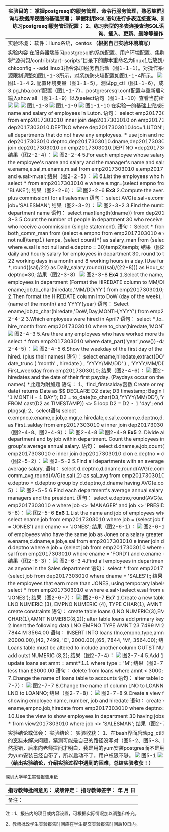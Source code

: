

| 实验目的： 掌握postgresql的服务管理、命令行服务管理，熟悉集群服务配置管理方式； 熟悉并掌握数据库查询与数据库视图的基础原理； 掌握利用SQL语句进行多表连接查询、建立并操纵视图的方法。 实验要求： 1、练习postgresql服务管理配置； 2、练习典型的多表连接查询SQL语句、聚合函数； 3、练习视图的创建查询、插入、更新、删除等操作                                                                                                                                                                                                                                                                                                                                                                                                                                                                                                                                                                                                                                                                                                                                                                                                                                                                                                                                                                                                                                                                                                                                                                                                                                                                                                                                                                                                                                                                                                                                                                                                                                                                                                                                                                                                                                                                                                                                                                                                                                                                                                                                                                                                                                                                                                                                                                                                                                                                                                                                                                                                                                                                                                                                                                                                                                                                                                                                                                                                                                                                                                                                                                                                                                                                                                                                                                                                                                                                                                                                                                                                                                                                                                                                                                                                                                                                                                                                                                                                                                                                                                                                                                                                                                                                                                                                                                                                                                                                                                                                                                                                                                                                                                                                                                                                                                                                                                                                                                                                                                                                                                                                                                                                                                                                                                                                                                                                                                                                                                                                                                                                                                                                                                                                                                                                                                                                                                                                                                                                                                                                                                                                                                                                                                                                                                                                                                                                                                                                                                                                                                                                                                                                                                                                                                                                                                                                                                                                                                                                                                                                                                                                                                                                                                                                                                                                                                                                                                                                                                                                                                                                                                                                                                                                                                                                                                                                                                                                                                                                                                                                                                                                                                                                                                                                                                                                                                                                                                                                                                                                                                                                                                                                                                                                                                                                                                                                                                                                                                                                                                                                                                                                                                                                                                                                                                                                                                                                                                                                                                                                                                                                                                                                                                                                                                                                                                                                                                                                                                                                                                                                                                                                                                                                                                                                                                                                                                                                                                                                                                                                                                                                                                                                                                                                                                                                                                                                                                                                                                                                                                                                                                                                                |
|---------------------------------------------------------------------------------------------------------------------------------------------------------------------------------------------------------------------------------------------------------------------------------------------------------------------------------------------------------------------------------------------------------------------------------------------------------------------------------------------------------------------------------------------------------------------------------------------------------------------------------------------------------------------------------------------------------------------------------------------------------------------------------------------------------------------------------------------------------------------------------------------------------------------------------------------------------------------------------------------------------------------------------------------------------------------------------------------------------------------------------------------------------------------------------------------------------------------------------------------------------------------------------------------------------------------------------------------------------------------------------------------------------------------------------------------------------------------------------------------------------------------------------------------------------------------------------------------------------------------------------------------------------------------------------------------------------------------------------------------------------------------------------------------------------------------------------------------------------------------------------------------------------------------------------------------------------------------------------------------------------------------------------------------------------------------------------------------------------------------------------------------------------------------------------------------------------------------------------------------------------------------------------------------------------------------------------------------------------------------------------------------------------------------------------------------------------------------------------------------------------------------------------------------------------------------------------------------------------------------------------------------------------------------------------------------------------------------------------------------------------------------------------------------------------------------------------------------------------------------------------------------------------------------------------------------------------------------------------------------------------------------------------------------------------------------------------------------------------------------------------------------------------------------------------------------------------------------------------------------------------------------------------------------------------------------------------------------------------------------------------------------------------------------------------------------------------------------------------------------------------------------------------------------------------------------------------------------------------------------------------------------------------------------------------------------------------------------------------------------------------------------------------------------------------------------------------------------------------------------------------------------------------------------------------------------------------------------------------------------------------------------------------------------------------------------------------------------------------------------------------------------------------------------------------------------------------------------------------------------------------------------------------------------------------------------------------------------------------------------------------------------------------------------------------------------------------------------------------------------------------------------------------------------------------------------------------------------------------------------------------------------------------------------------------------------------------------------------------------------------------------------------------------------------------------------------------------------------------------------------------------------------------------------------------------------------------------------------------------------------------------------------------------------------------------------------------------------------------------------------------------------------------------------------------------------------------------------------------------------------------------------------------------------------------------------------------------------------------------------------------------------------------------------------------------------------------------------------------------------------------------------------------------------------------------------------------------------------------------------------------------------------------------------------------------------------------------------------------------------------------------------------------------------------------------------------------------------------------------------------------------------------------------------------------------------------------------------------------------------------------------------------------------------------------------------------------------------------------------------------------------------------------------------------------------------------------------------------------------------------------------------------------------------------------------------------------------------------------------------------------------------------------------------------------------------------------------------------------------------------------------------------------------------------------------------------------------------------------------------------------------------------------------------------------------------------------------------------------------------------------------------------------------------------------------------------------------------------------------------------------------------------------------------------------------------------------------------------------------------------------------------------------------------------------------------------------------------------------------------------------------------------------------------------------------------------------------------------------------------------------------------------------------------------------------------------------------------------------------------------------------------------------------------------------------------------------------------------------------------------------------------------------------------------------------------------------------------------------------------------------------------------------------------------------------------------------------------------------------------------------------------------------------------------------------------------------------------------------------------------------------------------------------------------------------------------------------------------------------------------------------------------------------------------------------------------------------------------------------------------------------------------------------------------------------------------------------------------------------------------------------------------------------------------------------------------------------------------------------------------------------------------------------------------------------------------------------------------------------------------------------------------------------------------------------------------------------------------------------------------------------------------------------------------------------------------------------------------------------------------------------------------------------------------------------------------------------------------------------------------------------------------------------------------------------------------------------------------------------------------------------------------------------------------------------------------------------------------------------------------------------------------------------------------------------------------------------------------------------------------------------------------------------------------------------------------------------------------------------------------------------------------------------------------------------------------------------------------------------------------------------------------------------------------------------------------------------------------------------------------------------------------------------------------------------------------------------------------------------------------------------------------------------------------------------------------------------------------------------------------------------------------------------------------------------------------------------------------------------------------------------------------------------------------------------------------------------------------------------------------------------------------------------------------------------------------------------------------------------------------------------------------------------------------------------------------------------------------------------------------------------------------------------------------------------------------------------------------------------------------------------------------------------------------------------------------------------------------------------------------------------------------------------------------------------------------------------------------------------------------------------------------------------------------------------------------------------------------------------------------------------------------------------------------------------------------------------------------------------------------------------------------------------------------------------------------------------------------------------------------------------------------------------------------------------------------------------------------------------------------------------------------------------------------------------------------------------------------------------------------------------------------------------------------------------------------------------------------|
| 实验环境： 软件：liunx系统，centos   **（根据自己实验环境填写）**                                                                                                                                                                                                                                                                                                                                                                                                                                                                                                                                                                                                                                                                                                                                                                                                                                                                                                                                                                                                                                                                                                                                                                                                                                                                                                                                                                                                                                                                                                                                                                                                                                                                                                                                                                                                                                                                                                                                                                                                                                                                                                                                                                                                                                                                                                                                                                                                                                                                                                                                                                                                                                                                                                                                                                                                                                                                                                                                                                                                                                                                                                                                                                                                                                                                                                                                                                                                                                                                                                                                                                                                                                                                                                                                                                                                                                                                                                                                                                                                                                                                                                                                                                                                                                                                                                                                                                                                                                                                                                                                                                                                                                                                                                                                                                                                                                                                                                                                                                                                                                                                                                                                                                                                                                                                                                                                                                                                                                                                                                                                                                                                                                                                                                                                                                                                                                                                                                                                                                                                                                                                                                                                                                                                                                                                                                                                                                                                                                                                                                                                                                                                                                                                                                                                                                                                                                                                                                                                                                                                                                                                                                                                                                                                                                                                                                                                                                                                                                                                                                                                                                                                                                                                                                                                                                                                                                                                                                                                                                                                                                                                                                                                                                                                                                                                                                                                                                                                                                                                                                                                                                                                                                                                                                                                                                                                                                                                                                                                                                                                                                                                                                                                                                                                                                                                                                                                                                                                                                                                                                                                                                                                                                                                                                                                                                                                                                                                                                                                                                                                                                                                                                                                                                                                                                                                                                                                                                                                                                                                                                                                                                                                                                                                                                                                                                                                                                                                                                                                                                                                                                                                                                                                                                                                                                                                                                                                                                                                         |
| 实验内容 在服务器端练习postgresql的系统配置、用户环境配置、集群服务配置：  1. 实现服务的自启动，将“源码包/contrib/start-scripts”目录下的脚本重命名为linux1后放到/etc/init.d目录下，并使用sudo chkconfig --add linux1指令添加服务自启动（图1-1-1）。对操作系统进行配置如图1-1-2所示，对Linux资源限制调整如图1-1-3所示，对系统防火墙配置如图1-1-4所示。 ![](https://img2023.cnblogs.com/blog/3334628/202311/3334628-20231130020745362-1589056908.png) 图1-1-1 ![](https://img2023.cnblogs.com/blog/3334628/202311/3334628-20231130020746231-988790214.png) 图1-1-2 ![](https://img2023.cnblogs.com/blog/3334628/202311/3334628-20231130020746801-1104778750.png) 图1-1-3 ![](https://img2023.cnblogs.com/blog/3334628/202311/3334628-20231130020747740-1290872576.png) 图1-1-4 2. 配置环境变量（图1-1-5），测试pg_ctl（图1-1-6），成功。 ![](https://img2023.cnblogs.com/blog/3334628/202311/3334628-20231130020748839-392053456.png) 图1-1-5![](https://img2023.cnblogs.com/blog/3334628/202311/3334628-20231130020749452-1711995337.png) 图1-1-6   3.pg_hba.conf配置（图1-1-7），postgresresql.conf配置与重新启动pg_ctl（图1-1-8），进入postgres后输入show all （图1-1-9）以及select语句（图1-1-10）查看当前所有配置。 ![](https://img2023.cnblogs.com/blog/3334628/202311/3334628-20231130020750135-338634414.png) 图1-1-7 ![](https://img2023.cnblogs.com/blog/3334628/202311/3334628-20231130020751231-374180677.png) ![](https://img2023.cnblogs.com/blog/3334628/202311/3334628-20231130020751800-435907864.png) ![](https://img2023.cnblogs.com/blog/3334628/202311/3334628-20231130020752399-1321066498.png) ![](https://img2023.cnblogs.com/blog/3334628/202311/3334628-20231130020752954-471344489.png) ![](https://img2023.cnblogs.com/blog/3334628/202311/3334628-20231130020753925-1174355280.png) ![](https://img2023.cnblogs.com/blog/3334628/202311/3334628-20231130020754497-499127869.png) ![](https://img2023.cnblogs.com/blog/3334628/202311/3334628-20231130020755072-1058248088.png) ![](https://img2023.cnblogs.com/blog/3334628/202311/3334628-20231130020755665-1536010704.png) ![](https://img2023.cnblogs.com/blog/3334628/202311/3334628-20231130020756248-1266732624.png) 图1-1-8 ![](https://img2023.cnblogs.com/blog/3334628/202311/3334628-20231130020757810-1518577155.png) 图1-1-9 ![](https://img2023.cnblogs.com/blog/3334628/202311/3334628-20231130020758855-673244877.png) 图1-1-10 在实验一的基础上完成EX2-EX7的SQL练习题  **Ex2** 1.Find the name and salary of employees in Luton.  语句：  select emp2017303010.ENAME,emp2017303010.SAL from emp2017303010 inner join dep2017303010 on emp2017303010.DEPTNO = dep2017303010.DEPTNO where dep2017303010.loc='LUTON';  结果（图2-2-1）：  ![](https://img2023.cnblogs.com/blog/3334628/202311/3334628-20231130020759876-631305942.png) 图2-2-1 4.List all departments that do not have any employees. \* use join and no subquery  语句：  select dep2017303010.deptno,dep2017303010.dname,dep2017303010.loc from emp2017303010 right join dep2017303010 on emp2017303010.DEPTNO =dep2017303010.DEPTNO where empno is null;  结果（图2-2-4）： ![](https://img2023.cnblogs.com/blog/3334628/202311/3334628-20231130020801120-1463495922.png) 图2-2-4 5.For each employee whose salary exceeds his manager's salary, list the employee's name and salary and the manager's name and salary.   语句:  select e.ename,e.sal,m.ename,m.sal from emp2017303010 e,emp2017303010 m where e.mgr=m.empno and e.sal\>m.sal;  结果（图2-2-5）： ![](https://img2023.cnblogs.com/blog/3334628/202311/3334628-20231130020802067-129779939.png) 6.List the employees who have BLAKE as their manager.  语句：  select \* from emp2017303010 e where e.mgr=(select empno from emp2017303010 where ename= 'BLAKE');  结果（图2-2-6）： ![](https://img2023.cnblogs.com/blog/3334628/202311/3334628-20231130020804302-1028862330.png) 图2-2-6 **Ex3** 2.Compute the average annual income (income is salary plus commission) for all salesmen  语句：  select AVG(e.sal+e.comm) from emp2017303010 e where job='SALESMAN';  结果（图2-3-2）： ![](https://img2023.cnblogs.com/blog/3334628/202311/3334628-20231130020805168-142101797.png) 图2-3-2 3.Find the number of characters in the longest department name  语句：  select max(length(dname)) from dep2017303010;  结果（图2-3-3）： ![](https://img2023.cnblogs.com/blog/3334628/202311/3334628-20231130020805737-787363239.png) 图2-3-3 5.Count the number of people in department 30 who receive a salary and the number of people who receive a commission (single statement).  语句：  Select \* from (select count(\*) as both_comm_man from (select e.empno from emp2017303010 e where e.deptno = 30 and e.comm is not null)temp1) tempa, (select count(\*) as salary_man from (select e.empno from emp2017303010 e where e.sal is not null and e.deptno = 30)temp2)tempb;   结果（图2-3-5）： ![](https://img2023.cnblogs.com/blog/3334628/202311/3334628-20231130020806606-1996905621.png) 图2-3-5 8.Compute the daily and hourly salary for employees in department 30, round to the nearest penny. Assume there are 22 working days in a month and 8 working hours in a day.(Use function round())  语句：  select \*,round((sal)/22) as Daily_salary,round(((sal)/(22\*8))) as Hour_salary from emp2017303010 e where deptno=30;  结果（图2-3-8） ![](https://img2023.cnblogs.com/blog/3334628/202311/3334628-20231130020807740-1370921992.png) 图2-3-8 **Ex4** 1.Select the name, job, and date of hire of the employees in department (Format the HIREDATE column to MM/DD/YY)   语句：  select ename,job,to_char(hiredate,'MM/DD/YY') from emp2017303010;  结果（图2-4-1）： ![](https://img2023.cnblogs.com/blog/3334628/202311/3334628-20231130020808584-1389835835.png) 图2-4-1 2.Then format the HIREDATE column into DoW (day of the week), Day (day of the month), MONTH (name of the month) and YYYY(year)  语句：  Select ename,job,to_char(hiredate,'DoW,Day,MONTH,YYYY') from emp2017303010;  结果（图2-4-2）： ![](https://img2023.cnblogs.com/blog/3334628/202311/3334628-20231130020809549-645084208.png) 图2-4-2 3.Which employees were hired in April?  语句：  select \*,to_char(hiredate,'MONTH') as hire_month from emp2017303010 where to_char(hiredate,'MONTH') like 'APRIL%';  结果（图2-4-3）： ![](https://img2023.cnblogs.com/blog/3334628/202311/3334628-20231130020810719-804111147.png) 图2-4-3 5.Are there any employees who have worked more than 30 years for the company?  语句：  select \* from emp2017303010 where date_part('year',now())-date_part('year',hiredate)\>30;  结果（图2-4-5）： ![](https://img2023.cnblogs.com/blog/3334628/202311/3334628-20231130020811855-621489162.png) 图2-4-5 6.Show the weekday of the first day of the month in which each employee was hired. (plus their names)  语句：  select ename,hiredate,extract(DOW FROM cast ( to_date ( to_char ( date_trunc ( 'month' , hiredate ) , 'YYYY/MM/DD' ) , 'YYYY/MM/DD' ) as TIMESTAMP)) as First_weekday from emp2017303010;  结果（图2-4-6）： ![](https://img2023.cnblogs.com/blog/3334628/202311/3334628-20231130020812927-316751087.png) 图2-4-6 7.Show details of employee hiredates and the date of their first payday.  (Paydays occur on the last Friday of each month) (plus their names) \*此题为附加题  语句：  1、find_firstsalday函数 Create or replace function find_firstsalday(d1 date) returns  Date as \$\$  DECLARE  D2 date;  D3 timestamp;  Begin  D3= date_trunc('month',d1 + interval '1 MONTH - 1 DAY'); D2 = to_date(to_char(D3,'YYYY/MM/DD'),'YYYY/MM/DD');  while extract(DOW FROM cast(D2 as TIMESTAMP)) \<\> 5 loop  D2 = D2 - 1 'day';   end loop;  return D2 ;  end ;  \$\$ LANGUAGE plpgsql;  2、select语句  select e.empno,e.ename,e.job,e.mgr,e.hiredate,e.sal,e.comm,e.deptno,d.dname,d.loc,find_firstsalday(hiredate) as First_salday from emp2017303010 e inner join dep2017303010 d on e.deptno = d.deptno;  结果（图2-4-8、图2-4-9）： ![](https://img2023.cnblogs.com/blog/3334628/202311/3334628-20231130020814208-1970790969.png) 图2-4-8 ![](https://img2023.cnblogs.com/blog/3334628/202311/3334628-20231130020815699-1818849384.png) 图2-4-9  **Ex5** 2. Divide all employees into groups by department and by job within department. Count the employees in each group and compute each group's average annual salary.  语句：  select d.dname,e.job,count(ename),round(AVG(sal),2) from emp2017303010 e inner join dep2017303010 d on e.deptno = d.deptno group by d.dname,e.job;  结果（图2-5-2）： ![](https://img2023.cnblogs.com/blog/3334628/202311/3334628-20231130020816578-1856895199.png) 图2-5-2 5.Find all departments with an average commission greater than 25% of average salary.  语句：  select d.deptno,d.dname,round(AVG(e.comm),2) as comm_avg,round(AVG(e.sal),2) as sal_avg from emp2017303010 e inner join dep2017303010 d on e.deptno = d.deptno group by d.deptno,d.dname having AVG(e.comm)\>AVG(e.sal)\*0.25;  结果（图2-5-5）： ![](https://img2023.cnblogs.com/blog/3334628/202311/3334628-20231130020817529-1729992034.png) 图2-5-5 6.Find each department's average annual salary for all its employees except the managers and the president.  语句：  select e.deptno,round(AVG(e.sal),2),count(\*) as sal_avg from emp2017303010 e where job \<\> 'MANAGER' and job \<\> 'PRESIDENT' group by e.deptno;  结果（图2-5-6）： ![](https://img2023.cnblogs.com/blog/3334628/202311/3334628-20231130020818090-1070524365.png) 图2-5-6 **Ex6** 1.List the name and job of employees who have the same job as Jones.  语句：  select ename,job from emp2017303010 where job = (select job from emp2017303010 where ename = 'JONES') and ename \<\> 'JONES';  结果（图2-6-1）： ![](https://img2023.cnblogs.com/blog/3334628/202311/3334628-20231130020818709-859329473.png) 图2-6-1 3.List the name, job, and department of employees who have the same job as Jones or a salary greater than or equal to Ford.  语句：  select e.ename,d.dname,e.job,e.sal from emp2017303010 e inner join dep2017303010 d on e.deptno = d.deptno where e.job = (select job from emp2017303010 where ename = 'JONES') or e.sal \>= (select sal from emp2017303010 where ename = 'FORD') and e.ename \<\> 'FORD' and e.ename \<\> 'JONES';  结果（图2-6-3）： ![](https://img2023.cnblogs.com/blog/3334628/202311/3334628-20231130020819576-1436680708.png) 图2-6-3 4.Find all employees in department 10 that have a job that is the same as anyone in the Sales department  语句： select \* from emp2017303010 where deptno=10 and job = (select job from dep2017303010 where dname = 'SALES');;  结果（图2-6-4）： ![](https://img2023.cnblogs.com/blog/3334628/202311/3334628-20231130020820412-1449602515.png) 图2-6-4 7.Find all the employees that earn more than JONES, using temporary labels to abbreviate table names.  语句：  select \* from emp2017303010 e where e.sal\>(select e.sal from emp2017303010 e where e.ename = 'JONES');  结果（图2-6-7）： ![](https://img2023.cnblogs.com/blog/3334628/202311/3334628-20231130020821021-2143237004.png) 图2-6-7 **Ex7** 1.Create a new table called loans with columns named LNO NUMERIC (3), EMPNO NUMERIC (4), TYPE CHAR(1), AMNT NUMERIC (8,2) \*Don’t forget to create constraints  语句：  create table loans (LNO NUMERIC(3),EMPNO NUMERIC(4),TYPE CHAR(1),AMNT NUMERIC(8,2));  alter table loans add primary key (lno);  结果（图2-7-1）： ![](https://img2023.cnblogs.com/blog/3334628/202311/3334628-20231130020821996-1726469348.png) 图2-7-1 2.Insert the following data  LNO EMPNO TYPE AMNT  23 7499 M 20000.00  42 7499 C 2000.00  65 7844 M 3564.00  语句：  INSERT INTO loans (lno,empno,type,amnt) VALUES (23, 7499, 'M', 20000.00),(42, 7499, 'C', 2000.00),(65, 7844, 'M', 3564.00);  结果（图2-7-2）： ![](https://img2023.cnblogs.com/blog/3334628/202311/3334628-20231130020822587-1254006105.png) 图2-7-3 4.The Loans table must be altered to include another column OUTST NUMERIC(8,2)  语句：  alter table loans add outst NUMERIC (8,2);  结果（图2-7-4）： ![](https://img2023.cnblogs.com/blog/3334628/202311/3334628-20231130020823154-1433658694.png) 图2-7-4 5.Add 10% interest to all M type loans  语句：  update loans set amnt = amnt\*1.1 where type = 'M';  结果（图2-7-5）： ![](https://img2023.cnblogs.com/blog/3334628/202311/3334628-20231130020823674-889355089.png) 图2-7-5 6.Remove all loans less than £3000.00 语句：  delete from loans where amnt \< 3000;  结果（图2-7-6）： ![](https://img2023.cnblogs.com/blog/3334628/202311/3334628-20231130020824711-1280291914.png) 图2-7-6 7.Change the name of loans table to accounts 语句：  alter table loans rename to accounts;  结果（图2-7-7）： ![](https://img2023.cnblogs.com/blog/3334628/202311/3334628-20231130020825327-1167483121.png) 图2-7-7  8.Change the name of column LNO to LOANNO 语句：  alter table accounts rename LNO to LOANNO;  结果（图2-7-8）： ![](https://img2023.cnblogs.com/blog/3334628/202311/3334628-20231130020826200-1200448117.png) 图2-7-8 9.Create a view for use by personnel in department 30 showing employee name, number, job and hiredate 语句：  create view view2017303010 as select ename,empno,job,hiredate from emp2017303010 where deptno=30;  结果（图2-7-9）： ![](https://img2023.cnblogs.com/blog/3334628/202311/3334628-20231130020827135-888959180.png) 图2-7-9   10.Use the view to show employees in department 30 having jobs which are not salesman 语句：  select \* from view2017303010 where job \<\> 'SALESMAN';  结果（图2-7-10）： ![](https://img2023.cnblogs.com/blog/3334628/202311/3334628-20231130020828102-52815075.png) 图2-7-10   |
| 实验结论或体会： 实验结论：   实验收获： 1、在bash界面启动pg_ctl时，仍然报错（图5-1），根据网上查阅的[资料](https://www.cnblogs.com/hello-wei/p/10150883.html)未解决问题，猜测可能是自己的路径没写对（图5-2、图5-3、图5-4），修改后如图5-5所示，但是仍然报错，后来向老师提问才明白，我是用的yum安装postgres而不是用的源码安装，因此并不存在pg_ctl，因为yum安装已经自带了，所以启动不了，用户权限不够。 ![](https://img2023.cnblogs.com/blog/3334628/202311/3334628-20231130020828664-46406334.png) 图5-1 ![](https://img2023.cnblogs.com/blog/3334628/202311/3334628-20231130020829311-1973549269.png) 图5-2 ![](https://img2023.cnblogs.com/blog/3334628/202311/3334628-20231130020829855-2124443268.png) 图5-3 ![](https://img2023.cnblogs.com/blog/3334628/202311/3334628-20231130020830467-709467714.png) 图5-4 ![](https://img2023.cnblogs.com/blog/3334628/202311/3334628-20231130020831050-1731892885.png) 图5-5  **（给出实验结论，介绍实验过程中遇到的困难，总结实验收获！）**                                                                                                                                                                                                                                                                                                                                                                                                                                                                                                                                                                                                                                                                                                                                                                                                                                                                                                                                                                                                                                                                                                                                                                                                                                                                                                                                                                                                                                                                                                                                                                                                                                                                                                                                                                                                                                                                                                                                                                                                                                                                                                                                                                                                                                                                                                                                                                                                                                                                                                                                                                                                                                                                                                                                                                                                                                                                                                                                                                                                                                                                                                                                                                                                                                                                                                                                                                                                                                                                                                                                                                                                                                                                                                                                                                                                                                                                                                                                                                                                                                                                                                                                                                                                                                                                                                                                                                                                                                                                                                                                                                                                                                                                                                                                                                                                                                                                                                                                                                                                                                                                                                                                                                                                                                                                                                                                                                                                                                                                                                                                                                                                                                                                                                                                                                                                                                                                                                                                                                                                                                                                                                                                                                                                                                                                                                                                                                                                                                                                                                                                                                                                                                                                                                                                                                                                                                                                                                                                                                                                                                                                                                                                                                                                                                                                                                                                                                                                                                                                                                                                                                                                                                                                                                                                                                                                                                                                                                                                                                                                                                                                                                                                                                                                                                                                                                                                                                                                                                                                                                                                                                                                                                                                                                                                                                                                                                                                                                                                                                                                                                                                                                                                                                                                                                                                                                                                                                                                                                                                                                                                                                                                                                                                                                                                                                                                                                                                                                                                                                                                                                                                                                                                                                                                                                                                                                                                                                                                                                                                                                                                                                                                                                                                                                                      |

深圳大学学生实验报告用纸

| 指导教师批阅意见：           成绩评定：        指导教师签字：  年 月 日 |
|-------------------------------------------------------------------------|
| 备注：                                                                  |

注：1、报告内的项目或内容设置，可根据实际情况加以调整和补充。

2、教师批改学生实验报告时间应在学生提交实验报告时间后10日内。
